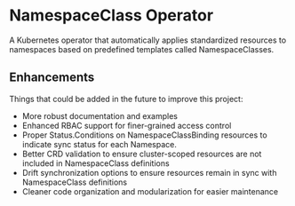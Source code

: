 # NamespaceClass Operator

A Kubernetes operator that automatically applies standardized resources to namespaces based on predefined templates called NamespaceClasses.

## Enhancements 

Things that could be added in the future to improve this project:

* More robust documentation and examples
* Enhanced RBAC support for finer-grained access control
* Proper Status.Conditions on NamespaceClassBinding resources to indicate sync status for each Namespace.
* Better CRD validation to ensure cluster-scoped resources are not included in NamespaceClass definitions
* Drift synchronization options to ensure resources remain in sync with NamespaceClass definitions
* Cleaner code organization and modularization for easier maintenance